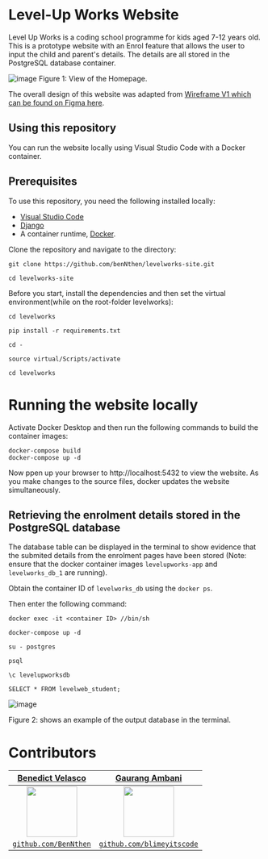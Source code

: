 # Level-Up Works Website
Level Up Works is a coding school programme for kids aged 7-12 years old. This is a prototype website with an Enrol feature that allows the user to input the child and parent's details. The details are all stored in the PostgreSQL database container.

![image](https://user-images.githubusercontent.com/53241776/125166228-b5977480-e1ee-11eb-80a3-017b99b9eb92.png)
Figure 1: View of the Homepage.

The overall design of this website was adapted from [Wireframe V1 which can be found on Figma here](https://www.figma.com/file/AkCQSjLAE18VIGIWofagFY/LEVELUP-WORKS---Team-Version-File?node-id=0%3A1). 

## Using this repository
You can run the website locally using Visual Studio Code with a Docker container. 

## Prerequisites
To use this repository, you need the following installed locally:

- [Visual Studio Code](https://code.visualstudio.com/)
- [Django](https://www.djangoproject.com/)
- A container runtime, [Docker](https://www.docker.com/).

Clone the repository and navigate to the directory:

```
git clone https://github.com/benNthen/levelworks-site.git

cd levelworks-site
```

Before you start, install the dependencies and then set the virtual environment(while on the root-folder levelworks):

```
cd levelworks

pip install -r requirements.txt

cd - 

source virtual/Scripts/activate

cd levelworks
```
# Running the website locally
Activate Docker Desktop and then run the following commands to build the container images:

```
docker-compose build
docker-compose up -d
```

Now ppen up your browser to http://localhost:5432 to view the website. As you make changes to the source files, docker updates the website simultaneously.

## Retrieving the enrolment details stored in the PostgreSQL database

The database table can be displayed in the terminal to show evidence that the submited details from the enrolment pages have been stored (Note: ensure that the docker container  images `levelupworks-app` and `levelworks_db_1` are running).

Obtain the container ID of `levelworks_db` using the `docker ps`.

Then enter the following command:
```
docker exec -it <container ID> //bin/sh 

docker-compose up -d
```

```
su - postgres 

psql

\c levelupworksdb

SELECT * FROM levelweb_student;
```
![image](https://user-images.githubusercontent.com/53241776/125165969-79174900-e1ed-11eb-81bd-cefa278cd5f2.png)

Figure 2: shows an example of the output database in the terminal.

# Contributors

| <a href="https://github.com/benNthen" target="_blank">**Benedict Velasco**</a> | <a href="https://github.com/blimeyitscode" target="_blank">**Gaurang Ambani**</a>
| :---: |:---:|
| <img src="https://avatars0.githubusercontent.com/u/53241776" width="100">      | <img src="https://avatars.githubusercontent.com/u/48747837?v=4" width="100"> |
| <a href="http://github.com/BenNthen" target="_blank">`github.com/BenNthen`</a> | <a href="https://github.com/blimeyitscode" target="_blank">`github.com/blimeyitscode`</a> |
